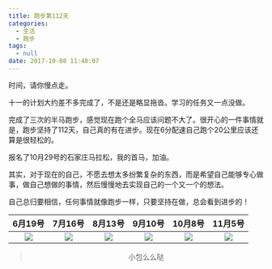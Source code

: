 ```yaml
---
title: 跑步第112天
categories:
  - 生活
  - 跑步
tags:
  - null
date: 2017-10-08 11:40:07
---
```


时间，请你慢点走。

十一的计划大约差不多完成了，不是还是略显拖沓。学习的任务又一点没做。

完成了三次的半马跑步，感觉现在跑个全马应该问题不大了。很开心的一件事情就是，跑步坚持了112天，自己真的有在进步。现在6分配速自己跑个20公里应该还算是很轻松的。

报名了10月29号的石家庄马拉松，我的首马，加油。

其实，对于现在的自己，不愿去想太多纷繁复杂的东西，而是希望自己能够专心做事，做自己想做的事情，然后慢慢地去实现自己的一个又一个的想法。

自己总归要相信，任何事情就像跑步一样，只要坚持在做，总会看到进步的！

|6月19号|7月16号|8月13号|9月10号|10月8号|11月5号|
|:---:|:---:|:---:|:---:|:---:|:---:|
|![](http://wx3.sinaimg.cn/mw690/5c4190b0ly1fhm2pqi9j9j20ku11276i.jpg)|![](http://wx2.sinaimg.cn/mw690/5c4190b0ly1fhm2pr17nrj20ku112gnu.jpg)|![](http://wx2.sinaimg.cn/mw690/5c4190b0ly1fiig0wpwnjj20jz0zkq48.jpg)|![](http://wx1.sinaimg.cn/mw690/5c4190b0ly1fjcgvtn431j20ku112jw7.jpg)|![](http://wx3.sinaimg.cn/mw690/5c4190b0ly1fkaoqneuufj20ku112tac.jpg)|![](http://ww4.sinaimg.cn/mw690/5c4190b0jw8eogzzejorjj2082082gmj.jpg)|

><div align=center>小包么么哒</div>